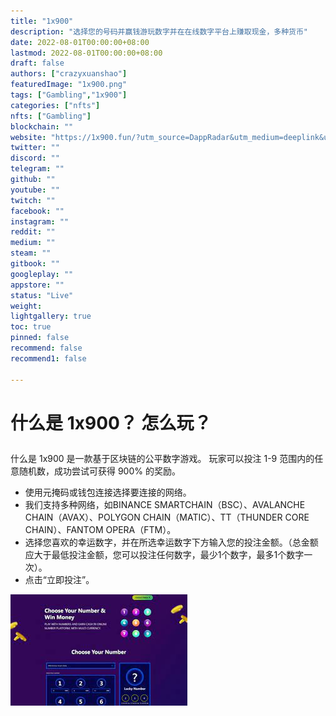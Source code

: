 ```yaml
---
title: "1x900"
description: "选择您的号码并赢钱游玩数字并在在线数字平台上赚取现金，多种货币"
date: 2022-08-01T00:00:00+08:00
lastmod: 2022-08-01T00:00:00+08:00
draft: false
authors: ["crazyxuanshao"]
featuredImage: "1x900.png"
tags: ["Gambling","1x900"]
categories: ["nfts"]
nfts: ["Gambling"]
blockchain: ""
website: "https://1x900.fun/?utm_source=DappRadar&utm_medium=deeplink&utm_campaign=visit-website"
twitter: ""
discord: ""
telegram: ""
github: ""
youtube: ""
twitch: ""
facebook: ""
instagram: ""
reddit: ""
medium: ""
steam: ""
gitbook: ""
googleplay: ""
appstore: ""
status: "Live"
weight: 
lightgallery: true
toc: true
pinned: false
recommend: false
recommend1: false

---
```


# 什么是 1x900？ 怎么玩？</p>
<p>什么是 1x900 是一款基于区块链的公平数字游戏。 玩家可以投注 1-9 范围内的任意随机数，成功尝试可获得 900% 的奖励。</p>
<ul>
   <li>使用元掩码或钱包连接选择要连接的网络。</li>
   <li>我们支持多种网络，如BINANCE SMARTCHAIN（BSC）、AVALANCHE CHAIN（AVAX）、POLYGON CHAIN（MATIC）、TT（THUNDER CORE CHAIN）、FANTOM OPERA（FTM）。</li>
   <li>选择您喜欢的幸运数字，并在所选幸运数字下方输入您的投注金额。（总金额应大于最低投注金额，您可以投注任何数字，最少1个数字，最多1个数字一次）。</li>
   <li>点击“立即投注”。</li>
</ul>





![uuu](uuu.png)